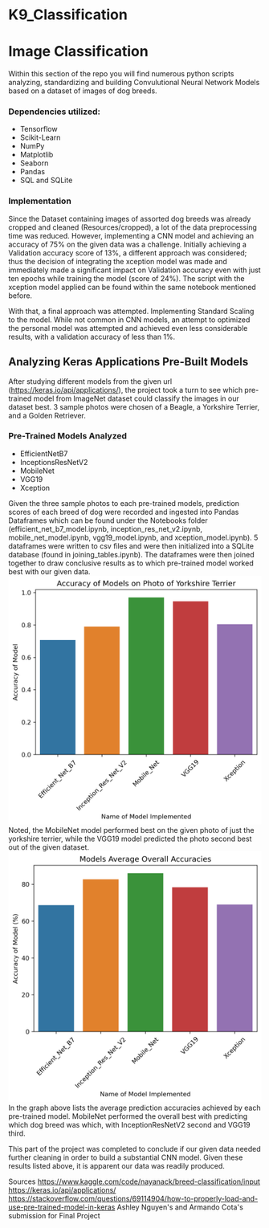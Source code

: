 # K9_Classification

# Image Classification 

Within this section of the repo you will find numerous python scripts analyzing, standardizing and building Convulutional Neural Network Models
based on a dataset of images of dog breeds. 

### Dependencies utilized:
* Tensorflow
* Scikit-Learn
* NumPy
* Matplotlib
* Seaborn
* Pandas
* SQL and SQLite

### Implementation

Since the Dataset containing images of assorted dog breeds was already cropped and cleaned (Resources/cropped), a lot of the data preprocessing time was reduced. However, implementing a CNN model and achieving an accuracy of 75% on the given data was a challenge. Initially achieving a Validation accuracy score of 13%, a different approach was considered; thus the decision of integrating the xception model was made and immediately made a significant impact on Validation accuracy even with just ten epochs while training the model (score of 24%). The script with the xception model applied can be found within the same notebook mentioned before. 

With that, a final approach was attempted. Implementing Standard Scaling to the model. While not common in CNN models, an attempt to optimized the personal model was attempted and achieved even less considerable results, with a validation accuracy of less than 1%. 

## Analyzing Keras Applications Pre-Built Models

After studying different models from the given url (https://keras.io/api/applications/), the project took a turn to see which pre-trained model from ImageNet dataset could classify the images in our dataset best. 3 sample photos were chosen of a Beagle, a Yorkshire Terrier, and a Golden Retriever. 

### Pre-Trained Models Analyzed

* EfficientNetB7
* InceptionsResNetV2
* MobileNet
* VGG19
* Xception

Given the three sample photos to each pre-trained models, prediction scores of each breed of dog were recorded and ingested into Pandas Dataframes which can be found under the Notebooks folder (efficient_net_b7_model.ipynb, inception_res_net_v2.ipynb, mobile_net_model.ipynb, vgg19_model.ipynb, and xception_model.ipynb). 5 dataframes were written to csv files and were then initialized into a SQLite database (found in joining_tables.ipynb). The dataframes were then joined together to draw conclusive results as to which pre-trained model worked best with our given data. 
![alt text](Outputs/accuracy_graph.png)
Noted, the MobileNet model performed best on the given photo of just the yorkshire terrier, while the VGG19 model predicted the photo second best out of the given dataset. 
![alt text](Outputs/overall_accuracy_graph.png)
In the graph above lists the average prediction accuracies achieved by each pre-trained model. MobileNet performed the overall best with predicting which dog breed was which, with InceptionResNetV2 second and VGG19 third. 

This part of the project was completed to conclude if our given data needed further cleaning in order to build a substantial CNN model. Given these results listed above, it is apparent our data was readily produced. 

Sources
https://www.kaggle.com/code/nayanack/breed-classification/input
https://keras.io/api/applications/
https://stackoverflow.com/questions/69114904/how-to-properly-load-and-use-pre-trained-model-in-keras
Ashley Nguyen's and Armando Cota's submission for Final Project